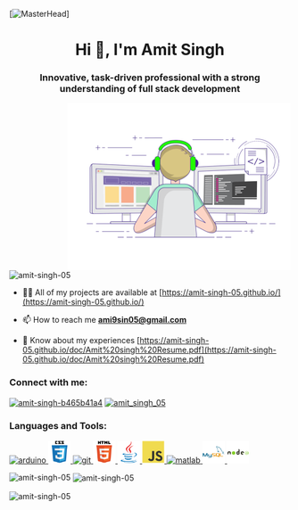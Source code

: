 [![MasterHead](./Images/company)]
<h1 align="center">Hi 👋, I'm Amit Singh</h1>
<h3 align="center">Innovative, task-driven professional with a strong understanding of full stack development</h3>
<img align="right" alt="Coding" width="400" src="./Images/amc.gif">
<p align="left"> <img src="https://komarev.com/ghpvc/?username=amit-singh-05&label=Profile%20views&color=0e75b6&style=flat" alt="amit-singh-05" /> </p>


- 👨‍💻 All of my projects are available at [https://amit-singh-05.github.io/](https://amit-singh-05.github.io/)

- 📫 How to reach me **ami9sin05@gmail.com**

- 📄 Know about my experiences [https://amit-singh-05.github.io/doc/Amit%20singh%20Resume.pdf](https://amit-singh-05.github.io/doc/Amit%20singh%20Resume.pdf)

<h3 align="left">Connect with me:</h3>
<p align="left">
<a href="https://linkedin.com/in/amit-singh-b465b41a4" target="blank"><img align="center" src="https://raw.githubusercontent.com/rahuldkjain/github-profile-readme-generator/master/src/images/icons/Social/linked-in-alt.svg" alt="amit-singh-b465b41a4" height="30" width="40" /></a>
<a href="https://instagram.com/amit_singh_05" target="blank"><img align="center" src="https://raw.githubusercontent.com/rahuldkjain/github-profile-readme-generator/master/src/images/icons/Social/instagram.svg" alt="amit_singh_05" height="30" width="40" /></a>
</p>

<h3 align="left">Languages and Tools:</h3>
<p align="left"> <a href="https://www.arduino.cc/" target="_blank" rel="noreferrer"> <img src="https://cdn.worldvectorlogo.com/logos/arduino-1.svg" alt="arduino" width="40" height="40"/> </a> <a href="https://www.w3schools.com/css/" target="_blank" rel="noreferrer"> <img src="https://raw.githubusercontent.com/devicons/devicon/master/icons/css3/css3-original-wordmark.svg" alt="css3" width="40" height="40"/> </a> <a href="https://git-scm.com/" target="_blank" rel="noreferrer"> <img src="https://www.vectorlogo.zone/logos/git-scm/git-scm-icon.svg" alt="git" width="40" height="40"/> </a> <a href="https://www.w3.org/html/" target="_blank" rel="noreferrer"> <img src="https://raw.githubusercontent.com/devicons/devicon/master/icons/html5/html5-original-wordmark.svg" alt="html5" width="40" height="40"/> </a> <a href="https://www.java.com" target="_blank" rel="noreferrer"> <img src="https://raw.githubusercontent.com/devicons/devicon/master/icons/java/java-original.svg" alt="java" width="40" height="40"/> </a> <a href="https://developer.mozilla.org/en-US/docs/Web/JavaScript" target="_blank" rel="noreferrer"> <img src="https://raw.githubusercontent.com/devicons/devicon/master/icons/javascript/javascript-original.svg" alt="javascript" width="40" height="40"/> </a> <a href="https://www.mathworks.com/" target="_blank" rel="noreferrer"> <img src="https://upload.wikimedia.org/wikipedia/commons/2/21/Matlab_Logo.png" alt="matlab" width="40" height="40"/> </a> <a href="https://www.mysql.com/" target="_blank" rel="noreferrer"> <img src="https://raw.githubusercontent.com/devicons/devicon/master/icons/mysql/mysql-original-wordmark.svg" alt="mysql" width="40" height="40"/> </a> <a href="https://nodejs.org" target="_blank" rel="noreferrer"> <img src="https://raw.githubusercontent.com/devicons/devicon/master/icons/nodejs/nodejs-original-wordmark.svg" alt="nodejs" width="40" height="40"/> </a> </p>

<p><img align="left" src="https://github-readme-stats.vercel.app/api/top-langs?username=amit-singh-05&show_icons=true&locale=en&layout=compact" alt="amit-singh-05" /></p>

<p>&nbsp;<img align="center" src="https://github-readme-stats.vercel.app/api?username=amit-singh-05&show_icons=true&locale=en" alt="amit-singh-05" /></p>

<p><img align="center" src="https://github-readme-streak-stats.herokuapp.com/?user=amit-singh-05&" alt="amit-singh-05" /></p>
